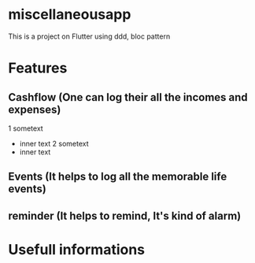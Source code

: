 # miscellaneousapp

This is a project on Flutter using ddd, bloc pattern


# Features
## Cashflow (One can log their all the incomes and expenses)
1 sometext
  - inner text
2 sometext
  - inner text
## Events (It helps to log all the memorable life events)
## reminder (It helps to remind, It's kind of alarm)


# Usefull informations



